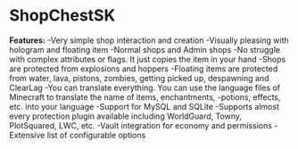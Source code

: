 # ShopChestSK

<strong>Features:</strong>
-Very simple shop interaction and creation
-Visually pleasing with hologram and floating item
-Normal shops and Admin shops
-No struggle with complex attributes or flags. It just copies the item in your hand
-Shops are protected from explosions and hoppers
-Floating items are protected from water, lava, pistons, zombies, getting picked up, despawning and ClearLag
-You can translate everything. You can use the language files of Minecraft to translate the name of items, enchantments, -potions, effects, etc. into your language
-Support for MySQL and SQLite
-Supports almost every protection plugin available including WorldGuard, Towny, PlotSquared, LWC, etc.
-Vault integration for economy and permissions
-Extensive list of configurable options
